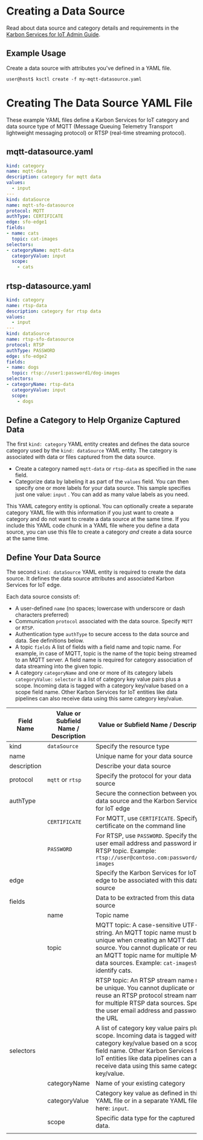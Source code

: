 # Creating a Data Source

Read about data source and category details and requirements in the [Karbon Services for IoT Admin Guide](https://portal.nutanix.com/#/page/docs/details?targetId=Xi-IoT-Infra-Admin-Guide:Xi-IoT-Infra-Admin-Guide).

## Example Usage

Create a data source with attributes you've defined in a YAML file.

`user@host$ ksctl create -f my-mqtt-datasource.yaml`

# Creating The Data Source YAML File

These example YAML files define a Karbon Services for IoT category and data source type of MQTT (Message Queuing Telemetry Transport lightweight messaging protocol) or RTSP (real-time streaming protocol).

## mqtt-datasource.yaml

``` yaml
kind: category
name: mqtt-data
description: category for mqtt data
values:
  - input
---
kind: dataSource
name: mqtt-sfo-datasource
protocol: MQTT
authType: CERTIFICATE
edge: sfo-edge1 
fields:
- name: cats
  topic: cat-images
selectors:
- categoryName: mqtt-data
  categoryValue: input
  scope:
    - cats
```

## rtsp-datasource.yaml

``` yaml
kind: category
name: rtsp-data
description: category for rtsp data
values:
  - input
---
kind: dataSource
name: rtsp-sfo-datasource
protocol: RTSP
authType: PASSWORD
edge: sfo-edge2 
fields:
- name: dogs
  topic: rtsp://user1:password1/dog-images
selectors:
- categoryName: rtsp-data
  categoryValue: input
  scope:
    - dogs
```    


## Define a Category to Help Organize Captured Data

The first `kind: category` YAML entity creates and defines the data source category used by the `kind: dataSource` YAML entity. The category is associated with data or files captured from the data source.

- Create a category named `mqtt-data` or `rtsp-data` as specified in the `name` field.
- Categorize data by labeling it as part of the `values` field. You can then specify one or more labels for your data source. This sample specifies just one value: `input` . You can add as many value labels as you need. 

This YAML category entity is optional. You can optionally create a separate category YAML file with this information if you just want to create a category and do not want to create a data source at the same time. If you include this YAML code chunk in a YAML file where you define a data source, you can use this file to create a category *and* create a data source at the same time.

## Define Your Data Source

The second `kind: dataSource` YAML entity is required to create the data source. It defines the data source attributes and associated Karbon Services for IoT edge.

Each data source consists of:

- A user-defined `name` (no spaces; lowercase with underscore or dash characters preferred)
- Communication `protocol` associated with the data source. Specify `MQTT` or `RTSP`.
- Authentication type `authType` to secure access to the data source and data. See definitions below.
- A topic `fields` A list of fields with a field name and topic name. For example, in case of MQTT, topic is the name of the topic being streamed to an MQTT server. A field name is required for category association of data streaming into the given topic.
- A category `categoryName` and one or more of its category labels `categoryValue:` `selector` is a list of category key value pairs plus a scope. Incoming data is tagged with a category key/value based on a scope field name. Other Karbon Services for IoT entities like data pipelines can also receive data using this same category key/value.


| Field Name | Value or Subfield Name / Description | Value or Subfield Name / Description |
|----------------|----------------|----------------|
| kind | `dataSource` | Specify the resource type  |
| name |     | Unique name for your data source |
| description |     | Describe your data source |
| protocol  | `mqtt` or `rtsp` | Specify the protocol for your data source |
| authType |  | Secure the connection between your data source and the Karbon Services for IoT edge |
|  | `CERTIFICATE` | For MQTT, use `CERTIFICATE`. Specify the certificate on the command line |
|  | `PASSWORD` | For RTSP, use  `PASSWORD`. Specify the user email address and password in the RTSP topic. Example: `rtsp://user@contoso.com:password/dog-images` |
| edge |  | Specify the Karbon Services for IoT edge to be associated with this data source |
| fields |  | Data to be extracted from this data source |
|  | name | Topic name |
|  | topic | MQTT topic: A case-sensitive UTF-8 string. An MQTT topic name must be unique when creating an MQTT data source. You cannot duplicate or reuse an MQTT topic name for multiple MQTT data sources. Example: `cat-images`to identify cats. |
|  |  | RTSP topic: An RTSP stream name must be unique. You cannot duplicate or reuse an RTSP protocol stream name for multiple RTSP data sources. Specify the user email address and password in the URL |
| selectors |  | A list of category key value pairs plus a scope. Incoming data is tagged with a category key/value based on a scope field name. Other Karbon Services for IoT entities like data pipelines can also receive data using this same category key/value. |
|  | categoryName | Name of your existing category |
|  | categoryValue | Category key value as defined in this YAML file or in a separate YAML file, here: `input`. |
|  | scope | Specific data type for the captured data.  |
|  |  |  |
